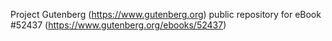 Project Gutenberg (https://www.gutenberg.org) public repository for eBook #52437 (https://www.gutenberg.org/ebooks/52437)
